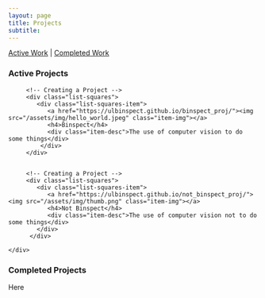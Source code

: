```yaml
---
layout: page
title: Projects
subtitle: 
---
```


[Active Work](#active-projects) |
[Completed Work](#completed-projects)

### Active Projects


<div class="container-fluid">
   
   <div class="row" >
         
         <!-- Creating a Project -->
         <div class="list-squares">
            <div class="list-squares-item">
               <a href="https://ulbinspect.github.io/binspect_proj/"><img src="/assets/img/hello_world.jpeg" class="item-img"></a>
               <h4>Binspect</h4>
               <div class="item-desc">The use of computer vision to do some things</div>
             </div> 
         </div>
      
        
         <!-- Creating a Project -->
         <div class="list-squares">
            <div class="list-squares-item">
               <a href="https://ulbinspect.github.io/not_binspect_proj/"><img src="/assets/img/thumb.png" class="item-img"></a>
               <h4>Not Binspect</h4>
               <div class="item-desc">The use of computer vision not to do some things</div>
            </div> 
          </div>
            
    </div>
</div>
   
### Completed Projects

Here
